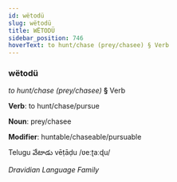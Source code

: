 ```yaml
---
id: wëtodü
slug: wëtodü
title: WËTODÜ
sidebar_position: 746
hoverText: to hunt/chase (prey/chasee) § Verb
---
```


### wëtodü

*to hunt/chase (prey/chasee)* **§** Verb

**Verb**: to hunt/chase/pursue

**Noun**: prey/chasee

**Modifier**: huntable/chaseable/pursuable

Telugu వేటాడు vēṭāḍu /ʋeːʈaːɖu/

*Dravidian Language Family*